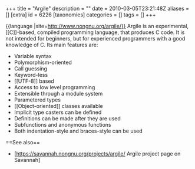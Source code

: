 +++
title = "Argile"
description = ""
date = 2010-03-05T23:21:48Z
aliases = []
[extra]
id = 6226
[taxonomies]
categories = []
tags = []
+++

{{language
|site=http://www.nongnu.org/argile/}}
Argile is an experimental, [[C]]-based, compiled programming language, that produces C code. It is not intended for beginners, but for experienced programmers with a good knowledge of C.
Its main features are:
* Variable syntax
* Polymorphism-oriented
* Call guessing
* Keyword-less
* [[UTF-8]] based
* Access to low level programming
* Extensible through a module system
* Parametered types
* [[Object-oriented]] classes available
* Implicit type casters can be defined
* Definitions can be made after they are used
* Subfunctions and anonymous functions
* Both indentation-style and braces-style can be used

==See also==
* [https://savannah.nongnu.org/projects/argile/ Argile project page on Savannah]

